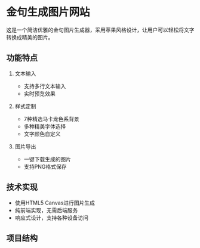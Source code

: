 # 金句生成图片网站

这是一个简洁优雅的金句图片生成器，采用苹果风格设计，让用户可以轻松将文字转换成精美的图片。

## 功能特点

1. 文本输入
   - 支持多行文本输入
   - 实时预览效果

2. 样式定制
   - 7种精选马卡龙色系背景
   - 多种精美字体选择
   - 文字颜色自定义

3. 图片导出
   - 一键下载生成的图片
   - 支持PNG格式保存

## 技术实现
- 使用HTML5 Canvas进行图片生成
- 纯前端实现，无需后端服务
- 响应式设计，支持各种设备访问

## 项目结构 